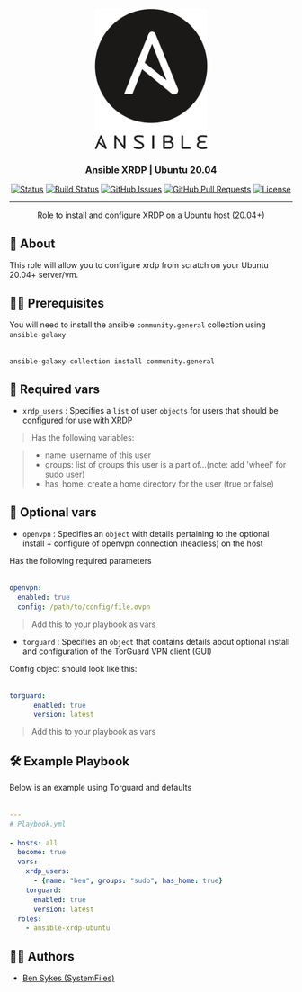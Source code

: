 <p align="center">
  <a href="" rel="noopener">
 <img width=200px height=250px src="/images/ansible.png" alt="Ansible Project"></a>
</p>

<h3 align="center">Ansible XRDP | Ubuntu 20.04</h3>

<div align="center">

[![Status](https://img.shields.io/badge/status-active-success.svg)](https://sykesdev.ca/projects/)
[![Build Status](https://github.com/systemfiles/ansible-xrdp-ubuntu/workflows/test-local/badge.svg)](https://github.com/systemfiles/ansible-xrdp-ubuntu/actions?query=workflow%3Atest-local)
[![GitHub Issues](https://img.shields.io/github/issues/systemfiles/ansible-xrdp-ubuntu.svg)](https://github.com/SystemFiles/ansible-xrdp-ubuntu/issues)
[![GitHub Pull Requests](https://img.shields.io/github/issues-pr/systemfiles/ansible-xrdp-ubuntu.svg)](https://github.com/SystemFiles/ansible-xrdp-ubuntu/issues)
[![License](https://img.shields.io/badge/license-Apache2.0-blue.svg)](/LICENSE)

</div>

---

<p align="center"> Role to install and configure XRDP on a Ubuntu host (20.04+)
    <br> 
</p>

## 🧐 About <a name = "about"></a>

This role will allow you to configure xrdp from scratch on your Ubuntu 20.04+ server/vm.

## 👷‍♂️ Prerequisites

You will need to install the ansible `community.general` collection using `ansible-galaxy`

```bash

ansible-galaxy collection install community.general

```

## 🚨 Required vars

- `xrdp_users` : Specifies a `list` of user `objects` for users that should be configured for use with XRDP

> Has the following variables:

> - name: username of this user 
> - groups: list of groups this user is a part of...(note: add 'wheel' for sudo user)
> - has_home: create a home directory for the user (true or false)

## 🤔 Optional vars

- `openvpn` : Specifies an `object` with details pertaining to the optional install + configure of openvpn connection (headless) on the host

Has the following required parameters

``` yml

openvpn:
  enabled: true
  config: /path/to/config/file.ovpn

```

> Add this to your playbook as vars

- `torguard` : Specifies an `object` that contains details about optional install and configuration of the TorGuard VPN client (GUI)

Config object should look like this:

``` yml

torguard:
      enabled: true
      version: latest

```

> Add this to your playbook as vars

## 🛠 Example Playbook

Below is an example using Torguard and defaults

```yml

---
# Playbook.yml

- hosts: all
  become: true
  vars:
    xrdp_users:
      - {name: "ben", groups: "sudo", has_home: true}
    torguard:
      enabled: true
      version: latest
  roles:
    - ansible-xrdp-ubuntu

```

## 👷‍♂️ Authors <a name = "authors" >

- [Ben Sykes (SystemFiles)](https://sykesdev.ca/)
